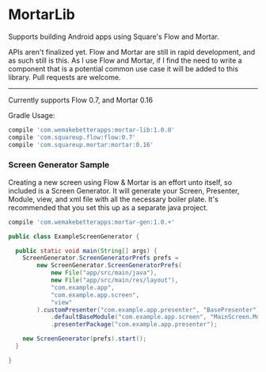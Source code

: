 MortarLib
=========

Supports building Android apps using Square's Flow and Mortar.

APIs aren't finalized yet. Flow and Mortar are still in rapid development, and as such still is this. As I use Flow and Mortar, if I find the need to write a component that is a potential common use case it will be added to this library. Pull requests are welcome.

<hr />

Currently supports Flow 0.7, and Mortar 0.16

Gradle Usage:
```groovy
compile 'com.wemakebetterapps:mortar-lib:1.0.0'
compile 'com.squareup.flow:flow:0.7'
compile 'com.squareup.mortar:mortar:0.16'
```

### Screen Generator Sample

Creating a new screen using Flow & Mortar is an effort unto itself, so included is a Screen Generator. It will generate your Screen, Presenter, Module, view, and xml file with all the necessary boiler plate. It's recommended that you set this up as a separate java project.

```groovy
compile 'com.wemakebetterapps:mortar-gen:1.0.+'
```

```java
public class ExampleScreenGenerator {

  public static void main(String[] args) {
    ScreenGenerator.ScreenGeneratorPrefs prefs =
        new ScreenGenerator.ScreenGeneratorPrefs(
            new File("app/src/main/java"),
            new File("app/src/main/res/layout"),
            "com.example.app",
            "com.example.app.screen",
            "view"
        ).customPresenter("com.example.app.presenter", "BasePresenter")
            .defaultBaseModule("com.example.app.screen", "MainScreen.Module")
            .presenterPackage("com.example.app.presenter");

    new ScreenGenerator(prefs).start();
  }

}
```
